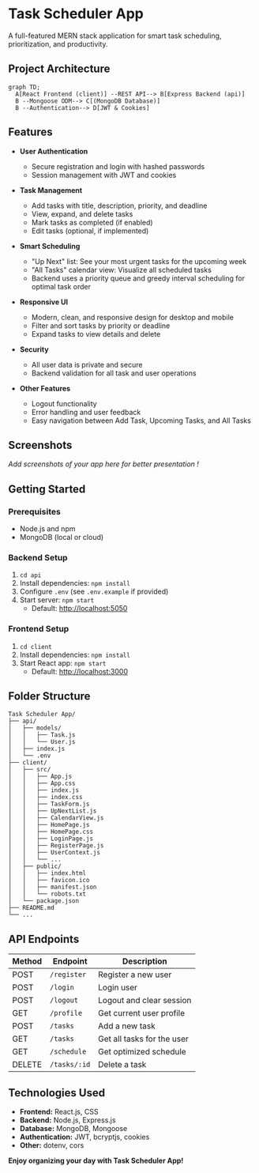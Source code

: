 # Task Scheduler App

A full-featured MERN stack application for smart task scheduling, prioritization, and productivity.

## Project Architecture

```mermaid
graph TD;
  A[React Frontend (client)] --REST API--> B[Express Backend (api)]
  B --Mongoose ODM--> C[(MongoDB Database)]
  B --Authentication--> D[JWT & Cookies]
```

## Features

- **User Authentication**
  - Secure registration and login with hashed passwords
  - Session management with JWT and cookies

- **Task Management**
  - Add tasks with title, description, priority, and deadline
  - View, expand, and delete tasks
  - Mark tasks as completed (if enabled)
  - Edit tasks (optional, if implemented)

- **Smart Scheduling**
  - "Up Next" list: See your most urgent tasks for the upcoming week
  - "All Tasks" calendar view: Visualize all scheduled tasks
  - Backend uses a priority queue and greedy interval scheduling for optimal task order

- **Responsive UI**
  - Modern, clean, and responsive design for desktop and mobile
  - Filter and sort tasks by priority or deadline
  - Expand tasks to view details and delete

- **Security**
  - All user data is private and secure
  - Backend validation for all task and user operations

- **Other Features**
  - Logout functionality
  - Error handling and user feedback
  - Easy navigation between Add Task, Upcoming Tasks, and All Tasks

## Screenshots

_Add screenshots of your app here for better presentation !_

## Getting Started

### Prerequisites

- Node.js and npm
- MongoDB (local or cloud)

### Backend Setup

1. `cd api`
2. Install dependencies: `npm install`
3. Configure `.env` (see `.env.example` if provided)
4. Start server: `npm start`
   - Default: [http://localhost:5050](http://localhost:5050)

### Frontend Setup

1. `cd client`
2. Install dependencies: `npm install`
3. Start React app: `npm start`
   - Default: [http://localhost:3000](http://localhost:3000)

## Folder Structure

```
Task Scheduler App/
├── api/
│   ├── models/
│   │   ├── Task.js
│   │   └── User.js
│   ├── index.js
│   └── .env
├── client/
│   ├── src/
│   │   ├── App.js
│   │   ├── App.css
│   │   ├── index.js
│   │   ├── index.css
│   │   ├── TaskForm.js
│   │   ├── UpNextList.js
│   │   ├── CalendarView.js
│   │   ├── HomePage.js
│   │   ├── HomePage.css
│   │   ├── LoginPage.js
│   │   ├── RegisterPage.js
│   │   ├── UserContext.js
│   │   └── ...
│   ├── public/
│   │   ├── index.html
│   │   ├── favicon.ico
│   │   ├── manifest.json
│   │   └── robots.txt
│   └── package.json
├── README.md
└── ...
```

## API Endpoints

| Method | Endpoint           | Description                        |
|--------|--------------------|------------------------------------|
| POST   | `/register`        | Register a new user                |
| POST   | `/login`           | Login user                         |
| POST   | `/logout`          | Logout and clear session           |
| GET    | `/profile`         | Get current user profile           |
| POST   | `/tasks`           | Add a new task                     |
| GET    | `/tasks`           | Get all tasks for the user         |
| GET    | `/schedule`        | Get optimized schedule             |
| DELETE | `/tasks/:id`       | Delete a task                      |

## Technologies Used

- **Frontend:** React.js, CSS
- **Backend:** Node.js, Express.js
- **Database:** MongoDB, Mongoose
- **Authentication:** JWT, bcryptjs, cookies
- **Other:** dotenv, cors

**Enjoy organizing your day with Task Scheduler App!**
